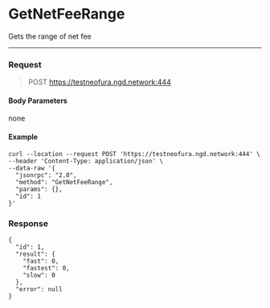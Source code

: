 # GetNetFeeRange
Gets the range of net fee
<hr>

### Request

> POST https://testneofura.ngd.network:444

#### Body Parameters

none


#### Example
```
curl --location --request POST 'https://testneofura.ngd.network:444' \
--header 'Content-Type: application/json' \
--data-raw '{  
  "jsonrpc": "2.0",
  "method": "GetNetFeeRange",
  "params": {},
  "id": 1
}'
```
### Response
```json5
{
  "id": 1,
  "result": {
    "fast": 0,
    "fastest": 0,
    "slow": 0
  },
  "error": null
}
```
